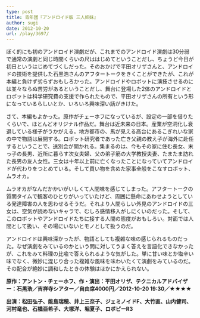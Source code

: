 ```yaml
---
type: post
title: 青年団『アンドロイド版 三人姉妹』
author: sugi
date: 2012-10-20
url: /play/3697/
---
```

ぼく的にも初のアンドロイド演劇だが、これまでのアンドロイド演劇は30分弱で通常の演劇と同じ時間くらいの尺ははじめてということだし、ちょうど今日が初日というはじめてづくしだった。そのおかげで平田オリザさんと、アンドロイドの技術を提供した石黒浩さんのアフタートークをきくことができたが、これが本編と負けず劣らずおもしろかった。アンドロイドやロボットに演技させるのには並々ならぬ苦労があるということだし、舞台に登場した2体のアンドロイドとロボットは科学研究費の支援で作られたもので、平田オリザさんの所有という形になっているらしいとか、いろいろ興味深い話がきけた。

さて、本編もよかった。原作がチェーホフになっているが、設定の一部を借りたくらいで、ほとんどオリジナル作品だ。舞台は近未来の日本。産業が空洞化し衰退している様子がうかがえる。地方都市の、馬が見える高台にあるこぎれいな家の中で物語は展開する。ロボット研究者であった亡き父親の教え子が海外に赴任するということで、送別会が開かれる。集まるのは、今もその家に住む長女、末っ子の長男、近所に暮らす次女夫婦、父の弟子筋の大学教授夫妻、たまたま訪れた長男の友人女性。三女は十年以上前に亡くなったことになっていてアンドロイドが代わりをつとめている。そして買い物を含めた家事全般をこなすロボット、ムラオカ。

ムラオカがなんだかかいがいしくて人間味を感じてしまった。アフタートークの質問タイムで観客のひとりがいっていたけど、周囲に懸命にあわせようとしている発達障害の人を思わせるそうだ。それより人間らしい外見のアンドロイドの三女は、空気が読めないキャラで、むしろ感情移入がしにくいのだった。そして、このロボットやアンドロイドたちに接する人間の態度がおもしろい。対面では人間として扱い、その場にいないとモノとして扱うのだ。

アンドロイドは興味深かったが、物語としても複雑な味の感じられるものだった。なぜ演劇をみているのかという問に対してうまく答えを言語化できなかったが、これをみて料理の比喩で答えられるような気がした。単に甘い味とか塩辛い味でなく、微妙に混じり合った複雑な風味を味わいたくて演劇をみているのだ。その配合が絶妙に調和したときの体験はほかにかえられない。

**原作：アントン・チェーホフ、作・演出：平田オリザ、テクニカルアドバイザー：石黒浩／吉祥寺シアター／自由席4000円／2012-10-20 19:30／★★★★**

**出演：松田弘子、能島瑞穂、井上三奈子、ジェミノイドF、大竹直、山内健司、河村竜也、石橋亜希子、大塚洋、堀夏子、ロボピーR3**
